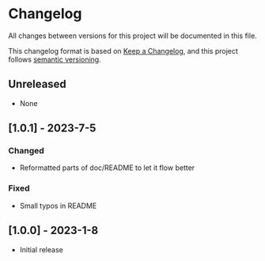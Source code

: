 # Changelog

All changes between versions for this project will be documented in this file.

This changelog format is based on [Keep a Changelog](https://keepachangelog.com/en/1.0.0/), and
this project follows [semantic versioning](https://semver.org/).


## Unreleased
- None


## [1.0.1] - 2023-7-5

### Changed
- Reformatted parts of doc/README to let it flow better

### Fixed
- Small typos in README


## [1.0.0] - 2023-1-8
- Initial release
